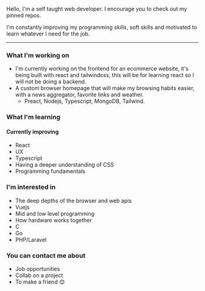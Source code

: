 Hello, I'm a self taught web developer. I encourage you to check out my pinned repos.

I'm constantly improving my programming skills, soft skills and motivated to learn whatever I need for the job. 

---

### What I'm working on
- I'm currently working on the frontend for an ecommerce website, it's being built with react and tailwindcss, this will be for learning react so I will not be doing a backend.
- A custom browser homepage that will make my browsing habits easier, with a news aggregator, favorite links and weather. 
  - Preact, Nodejs, Typescript, MongoDB, Tailwind.

### What I'm learning
#### Currently improving
  - React
  - UX
  - Typescript
  - Having a deeper understanding of CSS
  - Programming fundamentals

### I'm interested in
- The deep depths of the browser and web apis
- Vuejs
- Mid and low level programming
- How hardware works together
- C
- Go
- PHP/Laravel

### You can contact me about
- Job opportunities
- Collab on a project
- To make a friend 😊
